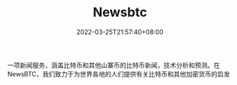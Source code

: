 ﻿---
weight: 
title: "Newsbtc"
description: "一项新闻服务，涵盖比特币和其他山寨币的比特币新闻，技术分析和预测"
date: 2022-03-25T21:57:40+08:00
lastmod: 2022-03-25T16:45:40+08:00
draft: false
authors: ["Metabd"]
featuredImage: "newsbtc.png"
link: ""
tags: ["元宇宙资讯","Newsbtc"]
categories: ["navigation"]
navigation: ["元宇宙资讯"]
lightgallery: true
toc: true
pinned: false
recommend: false
recommend1: false
---
一项新闻服务，涵盖比特币和其他山寨币的比特币新闻，技术分析和预测。在NewsBTC，我们致力于为世界各地的人们提供有关比特币和其他加密货币的启发
